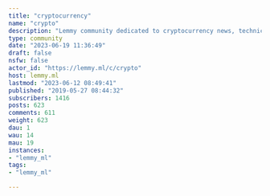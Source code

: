 ```yaml
---
title: "cryptocurrency" 
name: "crypto"
description: "Lemmy community dedicated to cryptocurrency news, technicals, education, memes and so more!Community Improvement Proposals CIPs:- [CIP#1](https://lemmy.ml/post/237946/comment/165874)Community Knowledge Base:- [wallets](https://lemmy.ml/post/98508)- [media](https://lemmy.ml/post/138845)*Be nice, have fun.*Community rules:- No Spam- No ads- No aggressive coin promotion or attacks on others- No ICOs / IEOs / STOs / token (pre)sales / scam schemes promotion- No promotion of trading groups, courses, signal groups, or other trade groups- No pumping, shilling, or FUD (fear, uncertainty, doubt)- No casinos, giveaways, faucets, begging- No price speculation posts- No trollingGeneral lemmy.ml instance rules applicable here too.For a community devoted to **cryptography** itself, visit [c/cryptography](https://lemmy.ml/c/cryptography)"
type: community
date: "2023-06-19 11:36:49"
draft: false
nsfw: false
actor_id: "https://lemmy.ml/c/crypto"
host: lemmy.ml
lastmod: "2023-06-12 08:49:41"
published: "2019-05-27 08:44:32"
subscribers: 1416
posts: 623
comments: 611
weight: 623
dau: 1
wau: 14
mau: 19
instances:
- "lemmy_ml"
tags: 
- "lemmy_ml"

---
```

